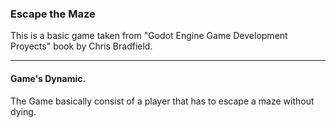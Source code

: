 ### Escape the Maze

This is a basic game taken from "Godot Engine Game Development Proyects" book by Chris Bradfield.

------------------------------------------------------------------------------------------------
#### Game's Dynamic.

The Game basically consist of a player that has to escape a maze without dying.

